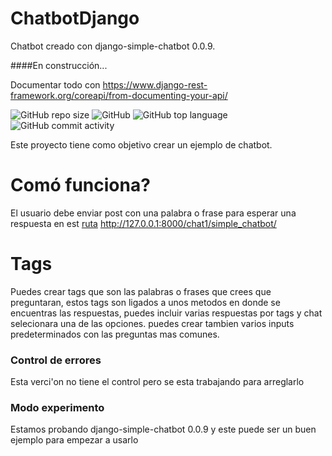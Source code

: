 # ChatbotDjango
Chatbot creado con django-simple-chatbot 0.0.9.

####En construcción...

Documentar todo con https://www.django-rest-framework.org/coreapi/from-documenting-your-api/

![GitHub repo size](https://img.shields.io/github/repo-size/diegomolinaquintero/ChatbotDjango)
![GitHub](https://img.shields.io/github/license/diegomolinaquintero/ChatbotDjango?style=plastic)
![GitHub top language](https://img.shields.io/github/languages/top/diegomolinaquintero/ChatbotDjango)
![GitHub commit activity](https://img.shields.io/github/commit-activity/y/diegomolinaquintero/ChatbotDjango)

Este proyecto tiene como objetivo crear un ejemplo de chatbot.

# Comó funciona?

El usuario debe enviar post con una palabra o frase  para esperar una respuesta en est [ruta](http://127.0.0.1:8000/chat1/simple_chatbot/ "ruta") http://127.0.0.1:8000/chat1/simple_chatbot/

# Tags
Puedes crear tags que son las palabras o frases que crees que preguntaran, estos tags son ligados a unos metodos en donde se encuentras las respuestas, puedes incluir varias respuestas por tags y chat selecionara una de las opciones.
puedes crear tambien varios inputs predeterminados con las preguntas mas comunes.

### Control de errores
Esta verci'on no tiene el control pero se esta trabajando para arreglarlo
### Modo experimento
Estamos probando django-simple-chatbot 0.0.9 y este puede ser un buen ejemplo para empezar a usarlo
